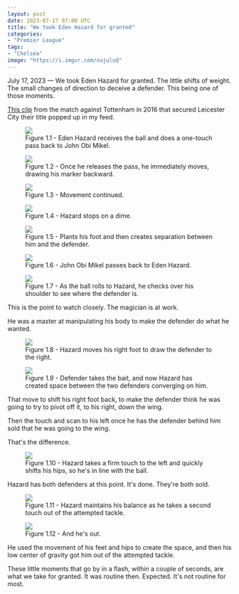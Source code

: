 ```yaml
---
layout: post
date: 2023-07-17 07:00 UTC
title: "We took Eden Hazard for granted"
categories:
- "Premier League"
tags:
- "Chelsea"
image: "https://i.imgur.com/oujuluQ"
---
```


July 17, 2023 — We took Eden Hazard for granted. The little shifts of weight. The small changes of direction to deceive a defender. This being one of those moments. 

<!---more--->

[This clip](https://youtu.be/kEND8ibB7t4) from the match against Tottenham in 2016 that secured Leicester City their title popped up in my feed.

<figure>
    <img src="https://i.imgur.com/v6ydyaR.jpg">
    <figcaption>Figure 1.1 - Eden Hazard receives the ball and does a one-touch pass back to John Obi Mikel.</figcaption>
</figure> 

<figure>
    <img src="https://i.imgur.com/dC5o9T9.jpg">
    <figcaption>Figure 1.2 - Once he releases the pass, he immediately moves, drawing his marker backward.</figcaption>
</figure> 

<figure>
    <img src="https://i.imgur.com/jgwlJpP.jpg">
    <figcaption>Figure 1.3 - Movement continued.</figcaption>
</figure> 

<figure>
    <img src="https://i.imgur.com/oExv82V.jpg">
    <figcaption>Figure 1.4 - Hazard stops on a dime.</figcaption>
</figure> 

<figure>
    <img src="https://i.imgur.com/krA3ytZ.jpg">
    <figcaption>Figure 1.5 - Plants his foot and then creates separation between him and the defender.</figcaption>
</figure> 

<figure>
    <img src="https://i.imgur.com/tVUxECR.jpg">
    <figcaption>Figure 1.6 - John Obi Mikel passes back to Eden Hazard.</figcaption>
</figure> 

<figure>
    <img src="https://i.imgur.com/7RDP36h.jpg">
    <figcaption>Figure 1.7 - As the ball rolls to Hazard, he checks over his shoulder to see where the defender is.</figcaption>
</figure> 

This is the point to watch closely. The magician is at work. 

He was a master at manipulating his body to make the defender do what he wanted. 

<figure>
    <img src="https://i.imgur.com/zXh0dKb.jpg">
    <figcaption>Figure 1.8 - Hazard moves his right foot to draw the defender to the right.</figcaption>
</figure> 

<figure>
    <img src="https://i.imgur.com/gFkokmP.jpg">
    <figcaption>Figure 1.9 - Defender takes the bait, and now Hazard has created space between the two defenders converging on him.</figcaption>
</figure> 

That move to shift his right foot back, to make the defender think he was going to try to pivot off it, to his right, down the wing. 

Then the touch and scan to his left once he has the defender behind him sold that he was going to the wing. 

That's the difference. 

<figure>
    <img src="https://i.imgur.com/YoxCPdS.jpg">
    <figcaption>Figure 1.10 - Hazard takes a firm touch to the left and quickly shifts his hips, so he's in line with the ball.</figcaption>
</figure> 

Hazard has both defenders at this point. It's done. They're both sold. 

<figure>
    <img src="https://i.imgur.com/oujuluQ.jpg">
    <figcaption>Figure 1.11 - Hazard maintains his balance as he takes a second touch out of the attempted tackle.</figcaption>
</figure> 

<figure>
    <img src="https://i.imgur.com/gtFxxID.jpg">
    <figcaption>Figure 1.12 - And he's out.</figcaption>
</figure> 

He used the movement of his feet and hips to create the space, and then his low center of gravity got him out of the attempted tackle. 

These little moments that go by in a flash, within a couple of seconds, are what we take for granted. It was routine then. Expected. It's not routine for most. 
